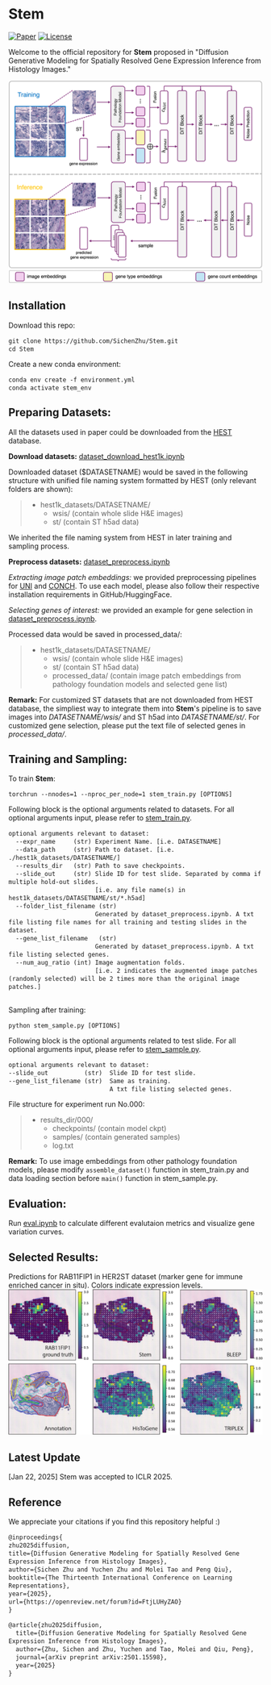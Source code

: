 # Stem

[![Paper](https://img.shields.io/badge/Paper-PDF-brightgreen)](https://arxiv.org/abs/2501.15598)
[![License](https://img.shields.io/badge/license-MIT-blue.svg)](LICENSE)

Welcome to the official repository for **Stem** proposed in "Diffusion Generative Modeling for Spatially Resolved Gene Expression Inference from Histology Images."  

![Demonstration of Stem](assets/fig1.png)

## Installation
Download this repo:
```
git clone https://github.com/SichenZhu/Stem.git
cd Stem
```
Create a new conda environment:
```
conda env create -f environment.yml
conda activate stem_env
```


## Preparing Datasets:
All the datasets used in paper could be downloaded from the [HEST](https://github.com/mahmoodlab/HEST) database.

**Download datasets:** [dataset_download_hest1k.ipynb](dataset_download_hest1k.ipynb)

Downloaded dataset ($DATASETNAME) would be saved in the following structure with unified file naming system formatted by HEST (only relevant folders are shown):
> - hest1k_datasets/DATASETNAME/
>    - wsis/ (contain whole slide H&E images)
>    - st/ (contain ST h5ad data)

We inherited the file naming system from HEST in later training and sampling process. 



**Preprocess datasets:**  [dataset_preprocess.ipynb](dataset_preprocess.ipynb)

_Extracting image patch embeddings:_ we provided preprocessing pipelines for [UNI](https://github.com/mahmoodlab/UNI/tree/main) and [CONCH](https://github.com/mahmoodlab/CONCH). To use each model, please also follow their respective installation requirements in GitHub/HuggingFace. 

_Selecting genes of interest:_ we provided an example for gene selection in [dataset_preprocess.ipynb](dataset_preprocess.ipynb). 

Processed data would be saved in processed_data/:
> - hest1k_datasets/DATASETNAME/
>    - wsis/ (contain whole slide H&E images)
>    - st/ (contain ST h5ad data)
>    - processed_data/ (contain image patch embeddings from pathology foundation models and selected gene list)

**Remark:** For customized ST datasets that are not downloaded from HEST database, the simpliest way to integrate them into **Stem**'s pipeline is to save images into _DATASETNAME/wsis/_ and ST h5ad into _DATASETNAME/st/_. For customized gene selection, please put the text file of selected genes in _processed_data/_. 

## Training and Sampling:
To train **Stem**:
```
torchrun --nnodes=1 --nproc_per_node=1 stem_train.py [OPTIONS]
```

Following block is the optional arguments related to datasets. For all optional arguments input, please refer to [stem_train.py](Stem/stem_train.py). 

```
optional arguments relevant to dataset:
  --expr_name     (str) Experiment Name. [i.e. DATASETNAME]
  --data_path     (str) Path to dataset. [i.e. ./hest1k_datasets/DATASETNAME/]
  --results_dir   (str) Path to save checkpoints. 
  --slide_out     (str) Slide ID for test slide. Separated by comma if multiple hold-out slides. 
                        [i.e. any file name(s) in hest1k_datasets/DATASETNAME/st/*.h5ad]
  --folder_list_filename (str)
                        Generated by dataset_preprocess.ipynb. A txt file listing file names for all training and testing slides in the dataset.
  --gene_list_filename   (str)
                        Generated by dataset_preprocess.ipynb. A txt file listing selected genes.
  --num_aug_ratio (int) Image augmentation folds.
                        [i.e. 2 indicates the augmented image patches (randomly selected) will be 2 times more than the original image patches.]
  
```


Sampling after training:
```
python stem_sample.py [OPTIONS]
```

Following block is the optional arguments related to test slide. For all optional arguments input, please refer to [stem_sample.py](Stem/stem_sample.py). 

```
optional arguments relevant to dataset:
--slide_out          (str)  Slide ID for test slide. 
--gene_list_filename (str)  Same as training. 
                            A txt file listing selected genes.
```

File structure for experiment run No.000:
> - results_dir/000/
>    - checkpoints/ (contain model ckpt)
>    - samples/ (contain generated samples)
>    - log.txt


**Remark:** To use image embeddings from other pathology foundation models, please modify `assemble_dataset()` function in stem_train.py and data loading section before `main()` function in stem_sample.py.

## Evaluation:
Run [eval.ipynb](eval.ipynb) to calculate different evalutaion metrics and visualize gene variation curves.

## Selected Results:
Predictions for RAB11FIP1 in HER2ST dataset (marker gene for immune enriched cancer in situ). Colors indicate expression levels.
![Visualization for RAB11FIP1](assets/marker_gene_vis.png)

## Latest Update
[Jan 22, 2025] Stem was accepted to ICLR 2025.

## Reference
We appreciate your citations if you find this repository helpful :)

```
@inproceedings{
zhu2025diffusion,
title={Diffusion Generative Modeling for Spatially Resolved Gene Expression Inference from Histology Images},
author={Sichen Zhu and Yuchen Zhu and Molei Tao and Peng Qiu},
booktitle={The Thirteenth International Conference on Learning Representations},
year={2025},
url={https://openreview.net/forum?id=FtjLUHyZAO}
}
```
```
@article{zhu2025diffusion,
  title={Diffusion Generative Modeling for Spatially Resolved Gene Expression Inference from Histology Images},
  author={Zhu, Sichen and Zhu, Yuchen and Tao, Molei and Qiu, Peng},
  journal={arXiv preprint arXiv:2501.15598},
  year={2025}
}
```